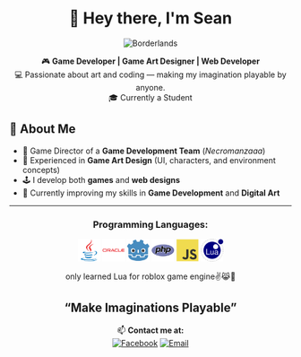 <div align="center">  

# 👋 Hey there, I'm **Sean**

<p align="center">
<img src="https://www.pngarts.com/files/8/Borderlands-Transparent-Background-PNG.png" alt="Borderlands" width="300" />
</p> 

🎮 **Game Developer | Game Art Designer | Web Developer**   
💻 Passionate about art and coding — making my imagination playable by anyone.    
🎓 Currently a Student 
</div> 

## 🧩 About Me 
- 🧠 Game Director of a **Game Development Team** (*Necromanzaaa*) 
- 🎨 Experienced in **Game Art Design** (UI, characters, and environment concepts) 
- 🕹️ I develop both **games** and **web designs** 
- 🌱 Currently improving my skills in **Game Development** and **Digital Art** 

--- 

<div align="center"> 

### Programming Languages: 
<div align="center"> 

<img src="https://raw.githubusercontent.com/devicons/devicon/master/icons/java/java-original.svg" alt="Java" width="40" height="40"/> <img src="https://raw.githubusercontent.com/devicons/devicon/master/icons/oracle/oracle-original.svg" alt="Oracle" width="40" height="40"/> <img src="https://raw.githubusercontent.com/devicons/devicon/master/icons/godot/godot-original.svg" alt="Godot" width="40" height="40"/> <img src="https://raw.githubusercontent.com/devicons/devicon/master/icons/php/php-original.svg" alt="PHP" width="40" height="40"/> <img src="https://raw.githubusercontent.com/devicons/devicon/master/icons/javascript/javascript-original.svg" alt="JavaScript" width="40" height="40"/> <img src="https://raw.githubusercontent.com/devicons/devicon/master/icons/lua/lua-original.svg" alt="Lua" width="40" height="40"/> </div> 

only learned Lua for roblox game engine✌️😹🥀 

</div> 

<div align="center">  

## “Make Imaginations Playable”   
📫 **Contact me at:**   
[![Facebook](https://img.shields.io/badge/Facebook-%231877F2.svg?style=for-the-badge&logo=facebook&logoColor=white)](https://www.facebook.com/sean.gianan.37/)
[![Email](https://img.shields.io/badge/Email-Me-red?style=for-the-badge&logo=gmail&logoColor=white)](mailto:seangianan5@gmail.com)
</div>
